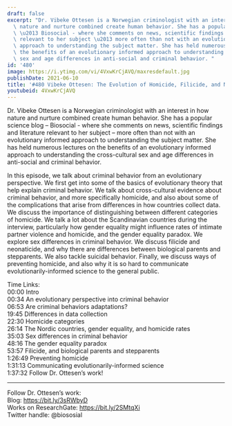 ```yaml
---
draft: false
excerpt: "Dr. Vibeke Ottesen is a Norwegian criminologist with an interest in how\
  \ nature and nurture combined create human behavior. She has a popular science blog\
  \ \u2013 Biosocial - where she comments on news, scientific findings and literature\
  \ relevant to her subject \u2013 more often than not with an evolutionary informed\
  \ approach to understanding the subject matter. She has held numerous lectures on\
  \ the benefits of an evolutionary informed approach to understanding the cross-cultural\
  \ sex and age differences in anti-social and criminal behavior. "
id: '480'
image: https://i.ytimg.com/vi/4VxwKrCjAVQ/maxresdefault.jpg
publishDate: 2021-06-10
title: '#480 Vibeke Ottesen: The Evolution of Homicide, Filicide, and Neonaticide'
youtubeid: 4VxwKrCjAVQ
---
```

Dr. Vibeke Ottesen is a Norwegian criminologist with an interest in how nature and nurture combined create human behavior. She has a popular science blog – Biosocial - where she comments on news, scientific findings and literature relevant to her subject – more often than not with an evolutionary informed approach to understanding the subject matter. She has held numerous lectures on the benefits of an evolutionary informed approach to understanding the cross-cultural sex and age differences in anti-social and criminal behavior. 

In this episode, we talk about criminal behavior from an evolutionary perspective. We first get into some of the basics of evolutionary theory that help explain criminal behavior. We talk about cross-cultural evidence about criminal behavior, and more specifically homicide, and also about some of the complications that arise from differences in how countries collect data. We discuss the importance of distinguishing between different categories of homicide. We talk a lot about the Scandinavian countries during the interview, particularly how gender equality might influence rates of intimate partner violence and homicide, and the gender equality paradox. We explore sex differences in criminal behavior. We discuss filicide and neonaticide, and why there are differences between biological parents and stepparents. We also tackle suicidal behavior. Finally, we discuss ways of preventing homicide, and also why it is so hard to communicate evolutionarily-informed science to the general public.

Time Links:  
00:00  Intro  
00:34  An evolutionary perspective into criminal behavior  
06:53  Are criminal behaviors adaptations?  
19:45  Differences in data collection  
22:30  Homicide categories  
26:14  The Nordic countries, gender equality, and homicide rates  
35:03  Sex differences in criminal behavior  
48:16  The gender equality paradox  
53:57  Filicide, and biological parents and stepparents  
1:26:49  Preventing homicide  
1:31:13  Communicating evolutionarily-informed science  
1:37:32  Follow Dr. Ottesen’s work!

---

Follow Dr. Ottesen’s work:  
Blog: https://bit.ly/3sRWbyD  
Works on ResearchGate: https://bit.ly/2SMtqXi  
Twitter handle: @biososial
